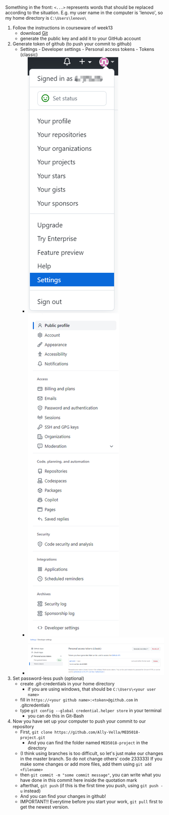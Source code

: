 Something in the front: `<...>` represents words that should be replaced according to the situation. E.g. my user name in the computer is 'lenovo', so my home directory is `C:\Users\lenovo\`

1. Follow the instructions in courseware of week13
	- download [Git](https://git-scm.com)
	- generate the public key and add it to your GitHub account
2. Generate token of github (to push your commit to github)
	- Settings - Developer settings - Personal access tokens - Tokens (classic)
		- ![image](assets\Snipaste_2022-12-22_19-54-20.png)
		- ![image](assets\Snipaste_2022-12-22_19-52-38.png)
		- ![image](assets\Snipaste_2022-12-22_19-52-04.png)
3. Set password-less push (optional)
	- create .git-credentials in your home directory
		- if you are using windows, that should be `C:\Users\<your user name>`
	- fill in `https://<your github name>:<token>@github.com` in .gitcredentials
	- type `git config --global credential.helper store` in your terminal
		- you can do this in Git-Bash
4. Now you have set up your computer to push your commit to our repository
	- First, `git clone https://github.com/Ally-Vella/MED5018-project.git`
		- And you can find the folder named `MED5018-project` in the directory
	- (I think using branches is too difficult, so let's just make our changes in the master branch. So do not change others' code 233333) If you make some changes or add more files, add them using `git add <filename>`
	- then `git commit -m "some commit message"`, you can write what you have done in this commit here inside the quotation mark
	- afterthat, `git push` (if this is the first time you push, using `git push -u` instead)
	- And you can find your changes in github!
	- IMPORTANT!! Everytime before you start your work, `git pull` first to get the newest version.

